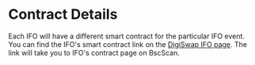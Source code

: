 # Contract Details

Each IFO will have a different smart contract for the particular IFO event. You can find the IFO's smart contract link on the [DigiSwap IFO page](https://digiswap.finance/ifo). The link will take you to IFO's contract page on BscScan.

